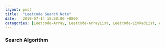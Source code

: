 ```yaml
---
layout: post
title:  "Leetcode Search Note"
date:   2019-07-14 18:30:00 +0800
categories: [Leetcode-Array, Leetcode-ArrayList, Leetcode-LinkedList, Algorithm]
---
```

### Search Algorithm